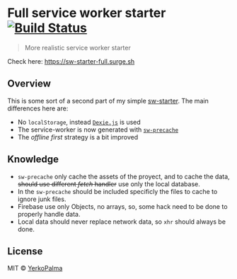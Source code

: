 Full service worker starter [![Build Status](https://img.shields.io/travis/YerkoPalma/sw-starter-full/master.svg?style=flat-square)](https://travis-ci.org/YerkoPalma/sw-starter-full)
===========================

> More realistic service worker starter

Check here: https://sw-starter-full.surge.sh

## Overview

This is some sort of a second part of my simple [sw-starter](https://github.com/YerkoPalma/sw-starter). The main differences here are:

- No `localStorage`, instead [`Dexie.js`](https://github.com/dfahlander/Dexie.js) is used
- The service-worker is now generated with [`sw-precache`](https://github.com/GoogleChrome/sw-precache)
- The _offline first_ strategy is a bit improved

## Knowledge

- `sw-precache` only cache the assets of the proyect, and to cache the data, ~~should use different _fetch_ handler~~ use only the local database.
- In the `sw-precache` should be included specificly the files to cache to ignore junk files.
- Firebase use only Objects, no arrays, so, some hack need to be done to properly handle data.
- Local data should never replace network data, so `xhr` should always be done.

## License

MIT &copy; [YerkoPalma](https://github.com/YerkoPalma)
